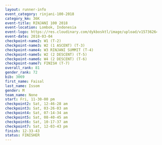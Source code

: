 ```yaml
---
layout: runner-info 
event_category: rinjani-100-2018 
category_km: 36K 
event-title: RINJANI 100 2018 
event-location: Lombok, Indonesia 
event-logo: https://res.cloudinary.com/dykbosktl/image/upload/v1573626435/Logo/Rinjani_eoufbh.png 
event-date: 2018-03-04 
checkpoint-name2: W1 (T-2) 
checkpoint-name3: W2 (1 ASCENT) (T-3) 
checkpoint-name4: W3 RINJANI SUMMIT (T-4) 
checkpoint-name5: W2 (2 DESCENT) (T-5) 
checkpoint-name6: W4 (2 DESCENT) (T-6) 
checkpoint-name7: FINISH (T-7) 
overall_rank: 81
gender_rank: 72
bib: 3069
first_name: Faisal
last_name: Issom
gender: M
team_name: None
start: Fri, 11-30-00 pm
checkpoint2: Sat, 12-46-28 am
checkpoint3: Sat, 03-26-03 am
checkpoint4: Sat, 07-14-34 am
checkpoint5: Sat, 08-40-45 am
checkpoint6: Sat, 10-17-37 am
checkpoint7: Sat, 12-03-43 pm
finish: 12-33-43
status: FINISHER
---
```

